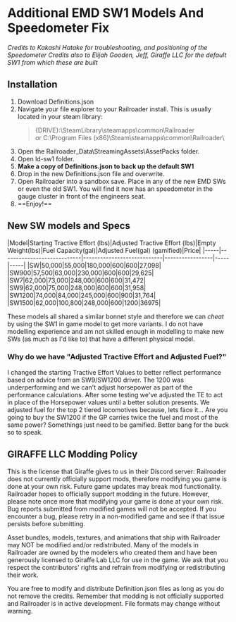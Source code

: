 # Additional EMD SW1 Models And Speedometer Fix

*Credits to Kakashi Hatake for troubleshooting, and positioning of the Speedometer*
*Credits also to Elijah Gooden, Jeff, Giraffe LLC for the default SW1 from which these are built*

## Installation

1. Download Definitions.json
2. Navigate your file explorer to your Railroader install. This is usually located in your steam library:
   > {DRIVE}:\SteamLibrary\steamapps\common\Railroader\
   or
   > C:\Program Files (x86)\Steam\steamapps\common\Railroader\
3. Open the Railroader_Data\StreamingAssets\AssetPacks folder.
4. Open ld-sw1 folder.
5. **Make a copy of Definitions.json to back up the default SW1**
6. Drop in the new Definitions.json file and overwrite.
7. Open Railroader into a sandbox save. Place in any of the new EMD SWs or even the old SW1. You will find it now has an speedometer in the gauge cluster in front of the engineers seat.
8. ==Enjoy!==

## New SW models and Specs

|Model|Starting Tractive Effort (lbs)|Adjusted Tractive Effort (lbs)|Empty Weight(lbs)|Fuel Capacity(gal)|Adjusted Fuel(gal) (gamified)|Price|
|-----|----------------------------|----------------------------|-----------------|-----|-----|
|SW|50,000|55,000|180,000|600|600|27,098|
|SW900|57,500|63,000|230,000|600|600|29,625|
|SW7|62,000|73,000|248,000|600|600|31,472|
|SW9|62,000|75,000|248,000|600|600|31,958|
|SW1200|74,000|84,000|245,000|600|900|31,764|
|SW1500|62,000|100,800|248,000|600|1200|36975|

These models all shared a similar bonnet style and therefore we can *cheat* by using the SW1 in game model to get more variants.
I do not have modelling experience and am not skilled enough in modelling to make new SWs (as much as I'd like to) that have a different physical model.

### Why do we have "Adjusted Tractive Effort and Adjusted Fuel?"
I changed the starting Tractive Effort Values to better reflect performance based on advice from an SW9/SW1200 driver. The 1200 was underperforming and we can't adjust horsepower as part of the performance calculations. After some testing we've adjusted the TE to act in place of the Horsepower values until a better solution presents. We adjusted fuel for the top 2 tiered locomotives because, lets face it... Are you going to buy the SW1200 if the GP carries twice the fuel and most of the same power? Somethings just need to be gamified. Better bang for the buck so to speak.

## GIRAFFE LLC Modding Policy

This is the license that Giraffe gives to us in their Discord server:
Railroader does not currently officially support mods, therefore modifying you game is done at your own risk. Future game updates may break mod functionality. Railroader hopes to officially support modding in the future.
However, please note once more that modifying your game is done at your own risk. Bug reports submitted from modified games will not be accepted. If you encounter a bug, please retry in a non-modified game and see if that issue persists before submitting.

Asset bundles, models, textures, and animations that ship with Railroader may NOT be modified and/or redistributed. Many of the models in Railroader are owned by the modelers who created them and have been generously licensed to Giraffe Lab LLC for use in the game. We ask that you respect the contributors' rights and refrain from modifying or redistributing their work.

You are free to modify and distribute Definition.json files as long as you do not remove the credits. Remember that modding is not officially supported and Railroader is in active development. File formats may change without warning.